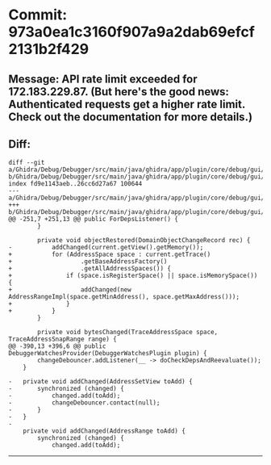 # Commit: 973a0ea1c3160f907a9a2dab69efcf2131b2f429
## Message: API rate limit exceeded for 172.183.229.87. (But here's the good news: Authenticated requests get a higher rate limit. Check out the documentation for more details.)
## Diff:
```
diff --git a/Ghidra/Debug/Debugger/src/main/java/ghidra/app/plugin/core/debug/gui/watch/DebuggerWatchesProvider.java b/Ghidra/Debug/Debugger/src/main/java/ghidra/app/plugin/core/debug/gui/watch/DebuggerWatchesProvider.java
index fd9e1143aeb..26cc6d27a67 100644
--- a/Ghidra/Debug/Debugger/src/main/java/ghidra/app/plugin/core/debug/gui/watch/DebuggerWatchesProvider.java
+++ b/Ghidra/Debug/Debugger/src/main/java/ghidra/app/plugin/core/debug/gui/watch/DebuggerWatchesProvider.java
@@ -251,7 +251,13 @@ public ForDepsListener() {
 		}
 
 		private void objectRestored(DomainObjectChangeRecord rec) {
-			addChanged(current.getView().getMemory());
+			for (AddressSpace space : current.getTrace()
+					.getBaseAddressFactory()
+					.getAllAddressSpaces()) {
+				if (space.isRegisterSpace() || space.isMemorySpace()) {
+					addChanged(new AddressRangeImpl(space.getMinAddress(), space.getMaxAddress()));
+				}
+			}
 		}
 
 		private void bytesChanged(TraceAddressSpace space, TraceAddressSnapRange range) {
@@ -390,13 +396,6 @@ public DebuggerWatchesProvider(DebuggerWatchesPlugin plugin) {
 		changeDebouncer.addListener(__ -> doCheckDepsAndReevaluate());
 	}
 
-	private void addChanged(AddressSetView toAdd) {
-		synchronized (changed) {
-			changed.add(toAdd);
-			changeDebouncer.contact(null);
-		}
-	}
-
 	private void addChanged(AddressRange toAdd) {
 		synchronized (changed) {
 			changed.add(toAdd);
```
-----------------------------------
